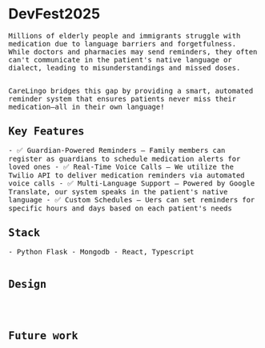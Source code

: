 # DevFest2025

<samp>
Millions of elderly people and immigrants struggle with medication due to language barriers and forgetfulness. While doctors and pharmacies may send reminders, they often can't communicate in the patient's native language or dialect, leading to misunderstandings and missed doses.

</br>
</br>

CareLingo bridges this gap by providing a smart, automated reminder system that ensures patients never miss their medication—all in their own language!


<h2>Key Features</h2>
<p>
  - ✅ Guardian-Powered Reminders – Family members can register as guardians to schedule medication alerts for loved ones
  - ✅ Real-Time Voice Calls – We utilize the Twilio API to deliver medication reminders via automated voice calls
  - ✅ Multi-Language Support – Powered by Google Translate, our system speaks in the patient's native language
  - ✅ Custom Schedules – Uers can set reminders for specific hours and days based on each patient's needs
</p>

<h2>Stack</h2>
  - Python Flask
  - Mongodb
  - React, Typescript

</br>
</br>

<h2>Design</h2>

</br>
</br>


<h2>Future work</h2>

</samp>


